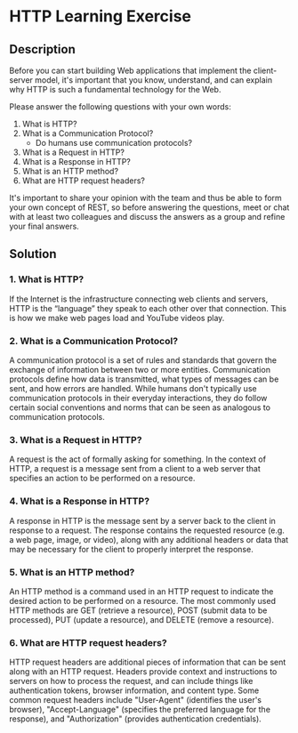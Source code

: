 # HTTP Learning Exercise

## Description

Before you can start building Web applications that implement the client-server model, it's important that you know, understand, and can explain why HTTP is such a fundamental technology for the Web.

Please answer the following questions with your own words:

1. What is HTTP?
2. What is a Communication Protocol?
   - Do humans use communication protocols?
3. What is a Request in HTTP?
4. What is a Response in HTTP?
5. What is an HTTP method?
6. What are HTTP request headers?

It's important to share your opinion with the team and thus be able to
form your own concept of REST, so before answering the
questions, meet or chat with at least two colleagues and discuss the answers
as a group and refine your final answers.

## Solution

### 1. What is HTTP?
If the Internet is the infrastructure connecting web clients and servers, HTTP is the “language” they speak to each other over that connection. This is how we make web pages load and YouTube videos play.

### 2. What is a Communication Protocol?
A communication protocol is a set of rules and standards that govern the exchange of information between two or more entities. Communication protocols define how data is transmitted, what types of messages can be sent, and how errors are handled. While humans don't typically use communication protocols in their everyday interactions, they do follow certain social conventions and norms that can be seen as analogous to communication protocols.

### 3. What is a Request in HTTP?
A request is the act of formally asking for something. In the context of HTTP, a request is a message sent from a client to a web server that specifies an action to be performed on a resource.

### 4. What is a Response in HTTP?
A response in HTTP is the message sent by a server back to the client in response to a request. The response contains the requested resource (e.g. a web page, image, or video), along with any additional headers or data that may be necessary for the client to properly interpret the response.

### 5. What is an HTTP method?
An HTTP method is a command used in an HTTP request to indicate the desired action to be performed on a resource. The most commonly used HTTP methods are GET (retrieve a resource), POST (submit data to be processed), PUT (update a resource), and DELETE (remove a resource).

### 6. What are HTTP request headers?
HTTP request headers are additional pieces of information that can be sent along with an HTTP request. Headers provide context and instructions to servers on how to process the request, and can include things like authentication tokens, browser information, and content type. Some common request headers include "User-Agent" (identifies the user's browser), "Accept-Language" (specifies the preferred language for the response), and "Authorization" (provides authentication credentials).